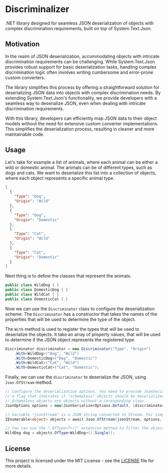 # Discriminalizer

.NET library designed for seamless JSON deserialization of objects with complex discrimination requirements, built on top
of System.Text.Json.

## Motivation

In the realm of JSON deserialization, accommodating objects with intricate discrimination requirements can be
challenging. While System.Text.Json provides robust support for basic deserialization tasks, handling complex
discrimination logic often involves writing cumbersome and error-prone custom converters.

The library simplifies this process by offering a straightforward solution for deserializing JSON data into objects with
complex discrimination needs. By extending System.Text.Json's functionality, we provide developers with a seamless way
to deserialize JSON, even when dealing with intricate discrimination requirements.

With this library, developers can efficiently map JSON data to their object models without the need for extensive custom
converter implementations. This simplifies the deserialization process, resulting in cleaner and more maintainable code.

## Usage

Let's take for example a list of animals, where each animal can be either a wild or domestic animal. The animals can be
of different types, such as dogs and cats. We want to deserialize this list into a collection of objects, where each
object represents a specific animal type.

```json
[
  {
    "Type": "Dog",
    "Origin": "Wild"
  },
  {
    "Type": "Dog",
    "Origin": "Domestic"
  },
  {
    "Type": "Cat",
    "Origin": "Wild"
  },
  {
    "Type": "Cat",
    "Origin": "Domestic"
  }
]
```

Next thing is to define the classes that represent the animals.

```csharp
public class WildDog { }
public class DomesticDog { }
public class WildCat { }
public class DomesticCat { }
```

Now we can use the `Discriminator` class to configure the deserialization scheme. The `Discriminator` has a constructor
that takes the names of the properties that will be used to determine the type of the object.

The `With` method is used to register the types that will be used to deserialize the objects. It take an array of
property values, that will be used to determine if the JSON object represents the registered type.

```csharp
Discriminator discriminator = new Discriminator("Type", "Origin")
    .With<WildDog>("Dog", "Wild")
    .With<DomesticDog>("Dog", "Domestic")
    .With<WildCat>("Cat", "Wild")
    .With<DomesticCat>("Cat", "Domestic");
```

Finally, we can use the `discriminator` to deserialize the JSON, using `Json.OfStream` method.

```csharp
// Configure the deserialization options. You need to provide JsonSerializerOptions, a list of discriminators and
// a flag that indicates if "schemaless" objects should be deserialized as well. 
// Schemaless objects are objects without a coresponding class.
JsonOptions options = new(JsonSerializerOptions.Default, [discriminator], false);

// Variable "jsonStream" is a JSON string converted to Stream. For simplicity, it is excluded from this example.
IEnumerable<object> objects = await Json.OfStream(jsonStream, options, CancellationToken.None);

// You can use the ".OfType<T>()" extension method to filter the objects by type.
WildDog dog = objects.OfType<WildDog>().Single();
```

## License

This project is licensed under the MIT License - see the [LICENSE](./LICENSE) file for more details.
